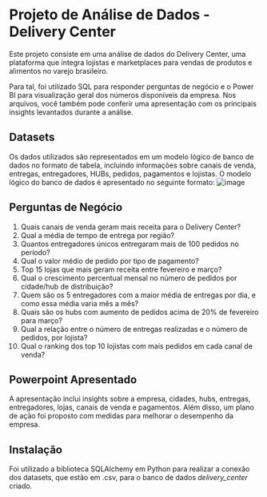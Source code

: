# Projeto de Análise de Dados - Delivery Center

Este projeto consiste em uma análise de dados do Delivery Center, uma plataforma que integra lojistas e marketplaces para vendas de produtos e alimentos no varejo brasileiro. 

Para tal, foi utilizado SQL para responder perguntas de negócio e o Power BI para visualização geral dos números disponíveis da empresa. Nos arquivos, você também pode conferir uma apresentação com os principais insights levantados durante a análise.

## Datasets

Os dados utilizados são representados em um modelo lógico de banco de dados no formato de tabela, incluindo informações sobre canais de venda, entregas, entregadores, HUBs, pedidos, pagamentos e lojistas.
O modelo lógico do banco de dados é apresentado no seguinte formato:
![image](https://github.com/sch-paulo/delivery_center_data_analysis/assets/132720763/5a848c81-66b8-4e9f-93aa-7477634670f6)


## Perguntas de Negócio

1. Quais canais de venda geram mais receita para o Delivery Center?
2. Qual a média de tempo de entrega por região?
3. Quantos entregadores únicos entregaram mais de 100 pedidos no período?
4. Qual o valor médio de pedido por tipo de pagamento?
5. Top 15 lojas que mais geram receita entre fevereiro e março?
6. Qual o crescimento percentual mensal no número de pedidos por cidade/hub de distribuição?
7. Quem são os 5 entregadores com a maior média de entregas por dia, e como essa média varia mês a mês?
8. Quais são os hubs com aumento de pedidos acima de 20% de fevereiro para março?
9. Qual a relação entre o número de entregas realizadas e o número de pedidos, por lojista?
10. Qual o ranking dos top 10 lojistas com mais pedidos em cada canal de venda?

## Powerpoint Apresentado

A apresentação inclui insights sobre a empresa, cidades, hubs, entregas, entregadores, lojas, canais de venda e pagamentos. Além disso, um plano de ação foi proposto com medidas para melhorar o desempenho da empresa.

## Instalação
Foi utilizado a biblioteca SQLAlchemy em Python para realizar a conexão dos datasets, que estão em .csv, para o banco de dados *delivery_center* criado.
